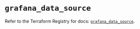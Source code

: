# `grafana_data_source`

Refer to the Terraform Registry for docs: [`grafana_data_source`](https://registry.terraform.io/providers/grafana/grafana/3.15.3/docs/resources/data_source).
